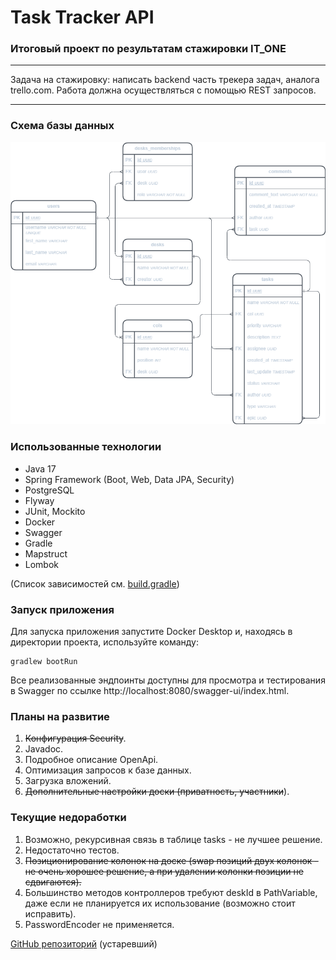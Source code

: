 # Task Tracker API
### Итоговый проект по результатам стажировки IT_ONE

---

Задача на стажировку: написать backend часть трекера задач, аналога trello.com. 
Работа должна осуществляться с помощью REST запросов.

---

### Схема базы данных

![ER](assets/tt-security-github.png)

### Использованные технологии

- Java 17
- Spring Framework (Boot, Web, Data JPA, Security)
- PostgreSQL
- Flyway
- JUnit, Mockito
- Docker
- Swagger
- Gradle
- Mapstruct
- Lombok

(Список зависимостей см. [build.gradle](build.gradle))

### Запуск приложения

Для запуска приложения запустите Docker Desktop и, находясь в директории проекта, используйте команду:

    gradlew bootRun

Все реализованные эндпоинты доступны для просмотра и тестирования в Swagger по ссылке http://localhost:8080/swagger-ui/index.html.

### Планы на развитие

1. ~~Конфигурация Security~~.
2. Javadoc.
3. Подробное описание OpenApi.
4. Оптимизация запросов к базе данных.
5. Загрузка вложений.
6. ~~Дополнительные настройки доски (приватность, участники~~).

### Текущие недоработки

1. Возможно, рекурсивная связь в таблице tasks - не лучшее решение.
2. Недостаточно тестов.
3. ~~Позиционирование колонок на доске (swap позиций двух колонок - не очень хорошее решение, а при удалении колонки позиции не сдвигаются).~~
4. Большинство методов контроллеров требуют deskId в PathVariable, даже если не планируется их использование (возможно стоит исправить).
5. PasswordEncoder не применяется.

[GitHub репозиторий](https://github.com/eashutov/task-tracker) (устаревший)

